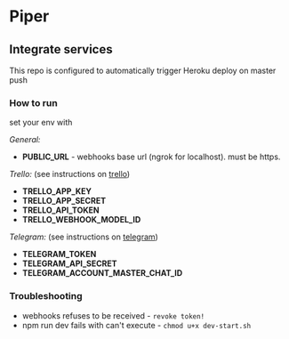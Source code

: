 # Piper

## Integrate services

This repo is configured to automatically trigger Heroku deploy on master push

### How to run

set your env with

_General:_

- **PUBLIC_URL** - webhooks base url (ngrok for localhost). must be https.

_Trello:_ (see instructions on [trello](./docs/trello.md))

- **TRELLO_APP_KEY**
- **TRELLO_APP_SECRET**
- **TRELLO_API_TOKEN**
- **TRELLO_WEBHOOK_MODEL_ID**

_Telegram:_ (see instructions on [telegram](./docs/telegram.md))

- **TELEGRAM_TOKEN**
- **TELEGRAM_API_SECRET**
- **TELEGRAM_ACCOUNT_MASTER_CHAT_ID**

### Troubleshooting

- webhooks refuses to be received - `revoke token!`
- npm run dev fails with can't execute - `chmod u+x dev-start.sh`
